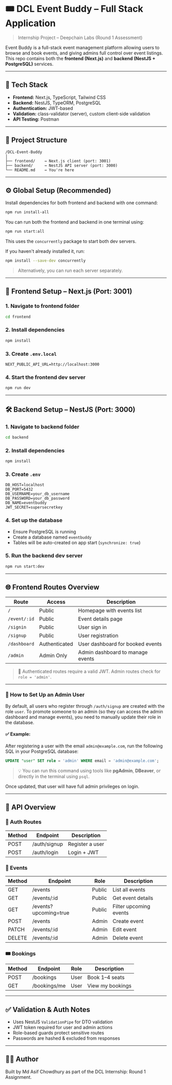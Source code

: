 # 🎟️ DCL Event Buddy – Full Stack Application

> Internship Project – Deepchain Labs (Round 1 Assessment)

Event Buddy is a full-stack event management platform allowing users to browse and book events, and giving admins full control over event listings. This repo contains both the **frontend (Next.js)** and **backend (NestJS + PostgreSQL)** services.

---

## 🚀 Tech Stack

- **Frontend:** Next.js, TypeScript, Tailwind CSS
- **Backend:** NestJS, TypeORM, PostgreSQL
- **Authentication:** JWT-based
- **Validation:** class-validator (server), custom client-side validation
- **API Testing:** Postman

---

## 📁 Project Structure

```
/DCL-Event-Buddy
│
├── frontend/    → Next.js client (port: 3001)
├── backend/     → NestJS API server (port: 3000)
└── README.md    → You're here
```

---

## ⚙️ Global Setup (Recommended)

Install dependencies for both frontend and backend with one command:

```bash
npm run install-all
```

You can run both the frontend and backend in one terminal using:

```bash
npm run start:all
```

This uses the `concurrently` package to start both dev servers.

If you haven't already installed it, run:

```bash
npm install --save-dev concurrently
```

> Alternatively, you can run each server separately.

---

## 🧩 Frontend Setup – Next.js (Port: 3001)

### 1. Navigate to frontend folder

```bash
cd frontend
```

### 2. Install dependencies

```bash
npm install
```

### 3. Create `.env.local`

```env
NEXT_PUBLIC_API_URL=http://localhost:3000
```

### 4. Start the frontend dev server

```bash
npm run dev
```

---

## 🛠 Backend Setup – NestJS (Port: 3000)

### 1. Navigate to backend folder

```bash
cd backend
```

### 2. Install dependencies

```bash
npm install
```

### 3. Create `.env`

```env
DB_HOST=localhost
DB_PORT=5432
DB_USERNAME=your_db_username
DB_PASSWORD=your_db_password
DB_NAME=eventbuddy
JWT_SECRET=supersecretkey
```

### 4. Set up the database

- Ensure PostgreSQL is running
- Create a database named `eventbuddy`
- Tables will be auto-created on app start (`synchronize: true`)

### 5. Run the backend dev server

```bash
npm run start:dev
```

---

## 🌐 Frontend Routes Overview

| Route        | Access        | Description                      |
| ------------ | ------------- | -------------------------------- |
| `/`          | Public        | Homepage with events list        |
| `/event/:id` | Public        | Event details page               |
| `/signin`    | Public        | User sign in                     |
| `/signup`    | Public        | User registration                |
| `/dashboard` | Authenticated | User dashboard for booked events |
| `/admin`     | Admin Only    | Admin dashboard to manage events |

> 🔐 Authenticated routes require a valid JWT. Admin routes check for `role = 'admin'`.

---

### 🔑 How to Set Up an Admin User

By default, all users who register through `/auth/signup` are created with the role `user`. To promote someone to an admin (so they can access the admin dashboard and manage events), you need to manually update their role in the database.

#### ✅ Example:

After registering a user with the email `admin@example.com`, run the following SQL in your PostgreSQL database:

```sql
UPDATE "user" SET role = 'admin' WHERE email = 'admin@example.com';
```

> 💡 You can run this command using tools like **pgAdmin**, **DBeaver**, or directly in the terminal using `psql`.

Once updated, that user will have full admin privileges on login.

---

## 📌 API Overview

### 🔐 Auth Routes

| Method | Endpoint     | Description     |
| ------ | ------------ | --------------- |
| POST   | /auth/signup | Register a user |
| POST   | /auth/login  | Login + JWT     |

### 📅 Events

| Method | Endpoint              | Role   | Description            |
| ------ | --------------------- | ------ | ---------------------- |
| GET    | /events               | Public | List all events        |
| GET    | /events/:id           | Public | Get event details      |
| GET    | /events?upcoming=true | Public | Filter upcoming events |
| POST   | /events               | Admin  | Create event           |
| PATCH  | /events/:id           | Admin  | Edit event             |
| DELETE | /events/:id           | Admin  | Delete event           |

### 🎟 Bookings

| Method | Endpoint     | Role | Description      |
| ------ | ------------ | ---- | ---------------- |
| POST   | /bookings    | User | Book 1–4 seats   |
| GET    | /bookings/me | User | View my bookings |

---

## ✅ Validation & Auth Notes

- Uses NestJS `ValidationPipe` for DTO validation
- JWT token required for user and admin actions
- Role-based guards protect sensitive routes
- Passwords are hashed & excluded from responses

---

## 👨‍💻 Author

Built by Md Asif Chowdhury as part of the DCL Internship: Round 1 Assignment.
